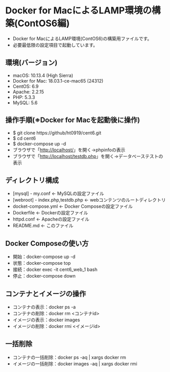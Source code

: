 # Docker for MacによるLAMP環境の構築(ContOS6編)

- Docker for MacによるLAMP環境(ContOS6)の構築用ファイルです。
- 必要最低限の設定項目で起動しています。

## 環境(バージョン)

- macOS: 10.13.4 (High Sierra)
- Docker for Mac: 18.03.1-ce-mac65 (24312)
- CentOS: 6.9
- Apache: 2.2.15
- PHP: 5.3.3
- MySQL: 5.6

## 操作手順(※Docker for Macを起動後に操作)

- $ git clone https\://github/ht0919/cent6.git
- $ cd cent6
- $ docker-compose up -d
- ブラウザで「[http://localhost/](http://localhost/)」を開く→phpinfoの表示
- ブラウザで「[http://localhost/testdb.php](http://localhost/testdb.php)」を開く→データベーステストの表示

## ディレクトリ構成

- [mysql] - my.conf <- MySQLの設定ファイル
- [webroot] - index.php,testdb.php <- webコンテンツのルートディレクトリ
- docket-compose.yml <- Docker Composeの設定ファイル
- Dockerfile <- Dockerの設定ファイル
- httpd.conf <- Apacheの設定ファイル
- README.md <- このファイル

## Docker Composeの使い方

- 開始：docker-compose up -d
- 状態：docker-compose top
- 接続：docker exec -it cent6_web_1 bash
- 停止：docker-compose down

## コンテナとイメージの操作

- コンテナの表示：docker ps -a
- コンテナの削除：docker rm <コンテナid>
- イメージの表示：docker images
- イメージの削除：docker rmi <イメージid>

## 一括削除

- コンテナの一括削除：docker ps -aq | xargs docker rm
- イメージの一括削除：docker images -aq | xargs docker rmi
